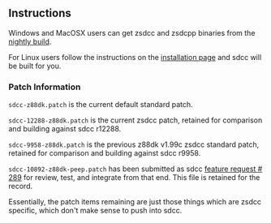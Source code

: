## Instructions

Windows and MacOSX users can get zsdcc and zsdcpp binaries from the [nightly build](http://nightly.z88dk.org/).

For Linux users follow the instructions on the [installation page](https://github.com/z88dk/z88dk/wiki/installation) and sdcc will be built for you.

### Patch Information

`sdcc-z88dk.patch` is the current default standard patch.

`sdcc-12288-z88dk.patch` is the current zsdcc patch, retained for comparison and building against sdcc r12288.

`sdcc-9958-z88dk.patch` is the previous z88dk v1.99c zsdcc standard patch, retained for comparison and building against sdcc r9958.

`sdcc-10892-z88dk-peep.patch` has been submitted as sdcc [feature request # 289](https://sourceforge.net/p/sdcc/patches/289/) for review, test, and integrate from that end. This file is retained for the record.

Essentially, the patch items remaining are just those things which are zsdcc specific, which don't make sense to push into sdcc.
